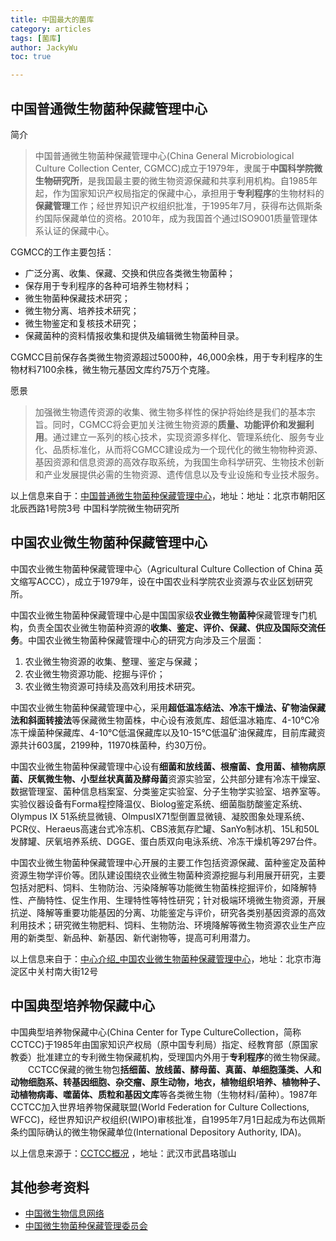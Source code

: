 ```yaml
---
title: 中国最大的菌库
category: articles
tags: [菌库]
author: JackyWu
toc: true

---
```




## 中国普通微生物菌种保藏管理中心

简介

> 中国普通微生物菌种保藏管理中心(China General Microbiological Culture Collection Center, CGMCC)成立于1979年，隶属于**中国科学院微生物研究所**，是我国最主要的微生物资源保藏和共享利用机构。自1985年起，作为国家知识产权局指定的保藏中心，承担用于**专利程序**的生物材料的**保藏管理**工作；经世界知识产权组织批准，于1995年7月，获得布达佩斯条约国际保藏单位的资格。2010年，成为我国首个通过ISO9001质量管理体系认证的保藏中心。

CGMCC的工作主要包括：

- 广泛分离、收集、保藏、交换和供应各类微生物菌种；
- 保存用于专利程序的各种可培养生物材料；
- 微生物菌种保藏技术研究；
- 微生物分离、培养技术研究；
- 微生物鉴定和复核技术研究；
- 保藏菌种的资料情报收集和提供及编辑微生物菌种目录。

CGMCC目前保存各类微生物资源超过5000种，46,000余株，用于专利程序的生物材料7100余株，微生物元基因文库约75万个克隆。

愿景

> 加强微生物遗传资源的收集、微生物多样性的保护将始终是我们的基本宗旨。同时，CGMCC将会更加关注微生物资源的**质量、功能评价和发掘利用**。通过建立一系列的核心技术，实现资源多样化、管理系统化、服务专业化、品质标准化，从而将CGMCC建设成为一个现代化的微生物物种资源、基因资源和信息资源的高效存取系统，为我国生命科学研究、生物技术创新和产业发展提供必需的生物资源、遗传信息以及专业设施和专业技术服务。



以上信息来自于：[中国普通微生物菌种保藏管理中心](http://www.cgmcc.net/about/index.html)，地址：地址：北京市朝阳区北辰西路1号院3号 中国科学院微生物研究所



## 中国农业微生物菌种保藏管理中心

中国农业微生物菌种保藏管理中心（Agricultural Culture Collection of China 英文缩写ACCC），成立于1979年，设在中国农业科学院农业资源与农业区划研究所。

中国农业微生物菌种保藏管理中心是中国国家级**农业微生物菌种**保藏管理专门机构，负责全国农业微生物菌种资源的**收集、鉴定、评价、保藏、供应及国际交流任务**。中国农业微生物菌种保藏管理中心的研究方向涉及三个层面：

1. 农业微生物资源的收集、整理、鉴定与保藏；
2. 农业微生物资源功能、挖掘与评价；
3. 农业微生物资源可持续及高效利用技术研究。

中国农业微生物菌种保藏管理中心，采用**超低温冻结法、冷冻干燥法、矿物油保藏法和斜面转接法**等保藏微生物菌株，中心设有液氮库、超低温冰箱库、4-10℃冷冻干燥菌种保藏库、4-10℃低温保藏库以及10-15℃低温矿油保藏库，目前库藏资源共计603属，2199种，11970株菌种，约30万份。

中国农业微生物菌种保藏管理中心设有**细菌和放线菌、根瘤菌、食用菌、植物病原菌、厌氧微生物、小型丝状真菌及酵母菌**资源实验室，公共部分建有冷冻干燥室、数据管理室、菌种信息档案室、分类鉴定实验室、分子生物学实验室、培养室等。实验仪器设备有Forma程控降温仪、Biolog鉴定系统、细菌脂肪酸鉴定系统、Olympus IX 51系统显微镜、OlmpusIX71型倒置显微镜、凝胶图象处理系统、PCR仪、Heraeus高速台式冷冻机、CBS液氮存贮罐、SanYo制冰机、15L和50L发酵罐、厌氧培养系统、DGGE、蛋白质双向电泳系统、冷冻干燥机等297台件。

   中国农业微生物菌种保藏管理中心开展的主要工作包括资源保藏、菌种鉴定及菌种资源生物学评价等。团队建设围绕农业微生物菌种资源挖掘与利用展开研究，主要包括对肥料、饲料、生物防治、污染降解等功能微生物菌株挖掘评价，如降解特性、产酶特性、促生作用、生理特性等特性研究；针对极端环境微生物资源，开展抗逆、降解等重要功能基因的分离、功能鉴定与评价，研究各类别基因资源的高效利用技术；研究微生物肥料、饲料、生物防治、环境降解等微生物资源农业生产应用的新类型、新品种、新基因、新代谢物等，提高可利用潜力。

以上信息来自于：[中心介绍_中国农业微生物菌种保藏管理中心](http://www.accc.org.cn/Column_Content.asp?Column_ID=34924)，地址：北京市海淀区中关村南大街12号



## 中国典型培养物保藏中心

中国典型培养物保藏中心(China Center for Type CultureCollection，简称CCTCC)于1985年由国家知识产权局（原中国专利局）指定、经教育部（原国家教委）批准建立的专利微生物保藏机构，受理国内外用于**专利程序**的微生物保藏。
　　CCTCC保藏的微生物包**括细菌、放线菌、酵母菌、真菌、单细胞藻类、人和动物细胞系、转基因细胞、杂交瘤、原生动物，地衣，植物组织培养、植物种子、动植物病毒、噬菌体、质粒和基因文库**等各类微生物（生物材料/菌种）。1987年CCTCC加入世界培养物保藏联盟(World Federation for Culture Collections, WFCC)，经世界知识产权组织(WIPO)审核批准，自1995年7月1日起成为布达佩斯条约国际确认的微生物保藏单位(International Depository Authority, IDA)。



以上信息来源于：[CCTCC概况](http://www.cctcc.org/cctcc.php) ，地址：武汉市武昌珞珈山 

## 其他参考资料

- [中国微生物信息网络](http://sdb.im.ac.cn/chinese/chinese.html)
- [中国微生物菌种保藏管理委员会](http://sdb.im.ac.cn/database/aboutccccmc.html)
